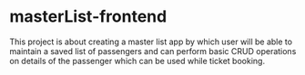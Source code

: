 # masterList-frontend
This project is about creating a master list app by which user will be able to maintain a saved list of passengers and can perform basic CRUD operations on details of the passenger which can be used while ticket booking.			
